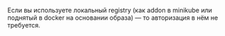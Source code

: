 Если вы используете локальный registry (как addon в minikube или поднятый в docker на основании образа) — то авторизация в нём не требуется.
